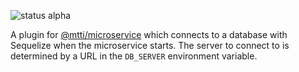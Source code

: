 ![status alpha](https://img.shields.io/badge/development_status-alpha-red.svg)

A plugin for [@mtti/microservice](https://github.com/mtti/node-microservice) which connects to a database with Sequelize when the microservice starts. The server to connect to is determined by a URL in the `DB_SERVER` environment variable.
